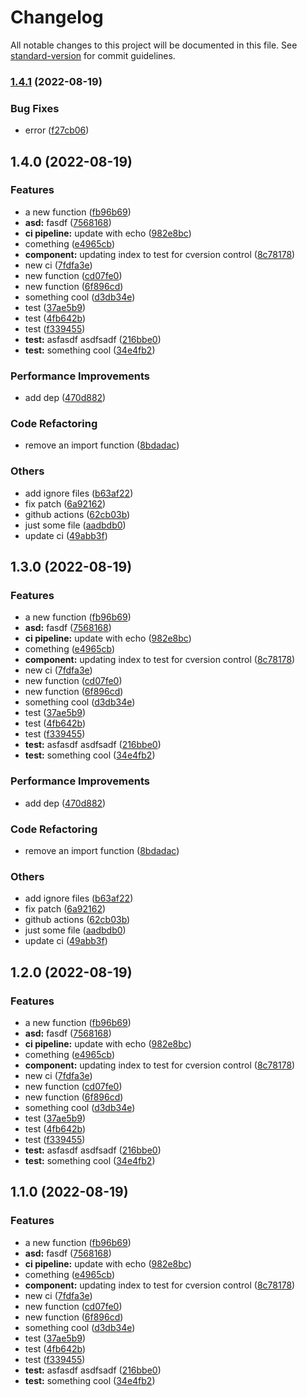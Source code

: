 # Changelog

All notable changes to this project will be documented in this file. See [standard-version](https://github.com/conventional-changelog/standard-version) for commit guidelines.

### [1.4.1](https://github.com/chan-awesome-org/some-publish-code/compare/v1.4.0...v1.4.1) (2022-08-19)


### Bug Fixes

* error ([f27cb06](https://github.com/chan-awesome-org/some-publish-code/commit/f27cb069ff3dac3975e398ed76b6089747e87c5d))

## 1.4.0 (2022-08-19)


### Features

* a new function ([fb96b69](https://github.com/chan-awesome-org/some-publish-code/commit/fb96b69b9267942f9b0bdc0561e3436906ca57c2))
* **asd:** fasdf ([7568168](https://github.com/chan-awesome-org/some-publish-code/commit/7568168e3dbc911fa87ba0b728910bb3e7d2e2b5))
* **ci pipeline:** update with echo ([982e8bc](https://github.com/chan-awesome-org/some-publish-code/commit/982e8bcc1e510ffbaab7c6be2755e2e8272bbf66))
* comething ([e4965cb](https://github.com/chan-awesome-org/some-publish-code/commit/e4965cb815b0513d9a8b31c463e9754236383ff7))
* **component:** updating index to test for cversion control ([8c78178](https://github.com/chan-awesome-org/some-publish-code/commit/8c7817853bd93fd72bce472951cc2b80a5493d0a))
* new ci ([7fdfa3e](https://github.com/chan-awesome-org/some-publish-code/commit/7fdfa3ee1fd7489e10bda4bb914c9a9e95607193))
* new function ([cd07fe0](https://github.com/chan-awesome-org/some-publish-code/commit/cd07fe0425903aed07033c92943500ea352ff934))
* new function ([6f896cd](https://github.com/chan-awesome-org/some-publish-code/commit/6f896cdc3f715f646242329e37fd83127976b51e))
* something cool ([d3db34e](https://github.com/chan-awesome-org/some-publish-code/commit/d3db34e0d942537352ef6d9b2f9cd72a2fbb1780))
* test ([37ae5b9](https://github.com/chan-awesome-org/some-publish-code/commit/37ae5b94f057c087184fe64e41b0e16a3598cf80))
* test ([4fb642b](https://github.com/chan-awesome-org/some-publish-code/commit/4fb642b514157cf3ed6d5817afd6717857ce5c27))
* test ([f339455](https://github.com/chan-awesome-org/some-publish-code/commit/f33945581c3ace5067fb930ab53ee3d209d94efc))
* **test:** asfasdf asdfsadf ([216bbe0](https://github.com/chan-awesome-org/some-publish-code/commit/216bbe04c8dffda3c827ca47e5fe09f450598036))
* **test:** something cool ([34e4fb2](https://github.com/chan-awesome-org/some-publish-code/commit/34e4fb20a38ad3aaea04f2cc40b7332ce2ab8c81))


### Performance Improvements

* add dep ([470d882](https://github.com/chan-awesome-org/some-publish-code/commit/470d882cc6f97de52c6267e39a4ba3020c3da6e5))


### Code Refactoring

* remove an import function ([8bdadac](https://github.com/chan-awesome-org/some-publish-code/commit/8bdadacfae41fd9e5c96a63892ec626a58c3c5f9))


### Others

* add ignore files ([b63af22](https://github.com/chan-awesome-org/some-publish-code/commit/b63af228b4358145969fccdc1ad4257a17eea5bf))
* fix patch ([6a92162](https://github.com/chan-awesome-org/some-publish-code/commit/6a92162fb9a7bf2f65222a45c3bd654115ac8b8e))
* github actions ([62cb03b](https://github.com/chan-awesome-org/some-publish-code/commit/62cb03b2cfc3aa7ba0c19345ca0cd8d23fe77973))
* just some file ([aadbdb0](https://github.com/chan-awesome-org/some-publish-code/commit/aadbdb0730b047fc01786d0bfe25486bd897d89c))
* update ci ([49abb3f](https://github.com/chan-awesome-org/some-publish-code/commit/49abb3f96601fc95fc9c3bbfdf747f3db8288c98))

## 1.3.0 (2022-08-19)


### Features

* a new function ([fb96b69](https://github.com/chan-awesome-org/some-publish-code/commit/fb96b69b9267942f9b0bdc0561e3436906ca57c2))
* **asd:** fasdf ([7568168](https://github.com/chan-awesome-org/some-publish-code/commit/7568168e3dbc911fa87ba0b728910bb3e7d2e2b5))
* **ci pipeline:** update with echo ([982e8bc](https://github.com/chan-awesome-org/some-publish-code/commit/982e8bcc1e510ffbaab7c6be2755e2e8272bbf66))
* comething ([e4965cb](https://github.com/chan-awesome-org/some-publish-code/commit/e4965cb815b0513d9a8b31c463e9754236383ff7))
* **component:** updating index to test for cversion control ([8c78178](https://github.com/chan-awesome-org/some-publish-code/commit/8c7817853bd93fd72bce472951cc2b80a5493d0a))
* new ci ([7fdfa3e](https://github.com/chan-awesome-org/some-publish-code/commit/7fdfa3ee1fd7489e10bda4bb914c9a9e95607193))
* new function ([cd07fe0](https://github.com/chan-awesome-org/some-publish-code/commit/cd07fe0425903aed07033c92943500ea352ff934))
* new function ([6f896cd](https://github.com/chan-awesome-org/some-publish-code/commit/6f896cdc3f715f646242329e37fd83127976b51e))
* something cool ([d3db34e](https://github.com/chan-awesome-org/some-publish-code/commit/d3db34e0d942537352ef6d9b2f9cd72a2fbb1780))
* test ([37ae5b9](https://github.com/chan-awesome-org/some-publish-code/commit/37ae5b94f057c087184fe64e41b0e16a3598cf80))
* test ([4fb642b](https://github.com/chan-awesome-org/some-publish-code/commit/4fb642b514157cf3ed6d5817afd6717857ce5c27))
* test ([f339455](https://github.com/chan-awesome-org/some-publish-code/commit/f33945581c3ace5067fb930ab53ee3d209d94efc))
* **test:** asfasdf asdfsadf ([216bbe0](https://github.com/chan-awesome-org/some-publish-code/commit/216bbe04c8dffda3c827ca47e5fe09f450598036))
* **test:** something cool ([34e4fb2](https://github.com/chan-awesome-org/some-publish-code/commit/34e4fb20a38ad3aaea04f2cc40b7332ce2ab8c81))


### Performance Improvements

* add dep ([470d882](https://github.com/chan-awesome-org/some-publish-code/commit/470d882cc6f97de52c6267e39a4ba3020c3da6e5))


### Code Refactoring

* remove an import function ([8bdadac](https://github.com/chan-awesome-org/some-publish-code/commit/8bdadacfae41fd9e5c96a63892ec626a58c3c5f9))


### Others

* add ignore files ([b63af22](https://github.com/chan-awesome-org/some-publish-code/commit/b63af228b4358145969fccdc1ad4257a17eea5bf))
* fix patch ([6a92162](https://github.com/chan-awesome-org/some-publish-code/commit/6a92162fb9a7bf2f65222a45c3bd654115ac8b8e))
* github actions ([62cb03b](https://github.com/chan-awesome-org/some-publish-code/commit/62cb03b2cfc3aa7ba0c19345ca0cd8d23fe77973))
* just some file ([aadbdb0](https://github.com/chan-awesome-org/some-publish-code/commit/aadbdb0730b047fc01786d0bfe25486bd897d89c))
* update ci ([49abb3f](https://github.com/chan-awesome-org/some-publish-code/commit/49abb3f96601fc95fc9c3bbfdf747f3db8288c98))

## 1.2.0 (2022-08-19)


### Features

* a new function ([fb96b69](https://github.com/chan-awesome-org/some-publish-code/commit/fb96b69b9267942f9b0bdc0561e3436906ca57c2))
* **asd:** fasdf ([7568168](https://github.com/chan-awesome-org/some-publish-code/commit/7568168e3dbc911fa87ba0b728910bb3e7d2e2b5))
* **ci pipeline:** update with echo ([982e8bc](https://github.com/chan-awesome-org/some-publish-code/commit/982e8bcc1e510ffbaab7c6be2755e2e8272bbf66))
* comething ([e4965cb](https://github.com/chan-awesome-org/some-publish-code/commit/e4965cb815b0513d9a8b31c463e9754236383ff7))
* **component:** updating index to test for cversion control ([8c78178](https://github.com/chan-awesome-org/some-publish-code/commit/8c7817853bd93fd72bce472951cc2b80a5493d0a))
* new ci ([7fdfa3e](https://github.com/chan-awesome-org/some-publish-code/commit/7fdfa3ee1fd7489e10bda4bb914c9a9e95607193))
* new function ([cd07fe0](https://github.com/chan-awesome-org/some-publish-code/commit/cd07fe0425903aed07033c92943500ea352ff934))
* new function ([6f896cd](https://github.com/chan-awesome-org/some-publish-code/commit/6f896cdc3f715f646242329e37fd83127976b51e))
* something cool ([d3db34e](https://github.com/chan-awesome-org/some-publish-code/commit/d3db34e0d942537352ef6d9b2f9cd72a2fbb1780))
* test ([37ae5b9](https://github.com/chan-awesome-org/some-publish-code/commit/37ae5b94f057c087184fe64e41b0e16a3598cf80))
* test ([4fb642b](https://github.com/chan-awesome-org/some-publish-code/commit/4fb642b514157cf3ed6d5817afd6717857ce5c27))
* test ([f339455](https://github.com/chan-awesome-org/some-publish-code/commit/f33945581c3ace5067fb930ab53ee3d209d94efc))
* **test:** asfasdf asdfsadf ([216bbe0](https://github.com/chan-awesome-org/some-publish-code/commit/216bbe04c8dffda3c827ca47e5fe09f450598036))
* **test:** something cool ([34e4fb2](https://github.com/chan-awesome-org/some-publish-code/commit/34e4fb20a38ad3aaea04f2cc40b7332ce2ab8c81))

## 1.1.0 (2022-08-19)


### Features

* a new function ([fb96b69](https://github.com/chan-awesome-org/some-publish-code/commit/fb96b69b9267942f9b0bdc0561e3436906ca57c2))
* **asd:** fasdf ([7568168](https://github.com/chan-awesome-org/some-publish-code/commit/7568168e3dbc911fa87ba0b728910bb3e7d2e2b5))
* **ci pipeline:** update with echo ([982e8bc](https://github.com/chan-awesome-org/some-publish-code/commit/982e8bcc1e510ffbaab7c6be2755e2e8272bbf66))
* comething ([e4965cb](https://github.com/chan-awesome-org/some-publish-code/commit/e4965cb815b0513d9a8b31c463e9754236383ff7))
* **component:** updating index to test for cversion control ([8c78178](https://github.com/chan-awesome-org/some-publish-code/commit/8c7817853bd93fd72bce472951cc2b80a5493d0a))
* new ci ([7fdfa3e](https://github.com/chan-awesome-org/some-publish-code/commit/7fdfa3ee1fd7489e10bda4bb914c9a9e95607193))
* new function ([cd07fe0](https://github.com/chan-awesome-org/some-publish-code/commit/cd07fe0425903aed07033c92943500ea352ff934))
* new function ([6f896cd](https://github.com/chan-awesome-org/some-publish-code/commit/6f896cdc3f715f646242329e37fd83127976b51e))
* something cool ([d3db34e](https://github.com/chan-awesome-org/some-publish-code/commit/d3db34e0d942537352ef6d9b2f9cd72a2fbb1780))
* test ([37ae5b9](https://github.com/chan-awesome-org/some-publish-code/commit/37ae5b94f057c087184fe64e41b0e16a3598cf80))
* test ([4fb642b](https://github.com/chan-awesome-org/some-publish-code/commit/4fb642b514157cf3ed6d5817afd6717857ce5c27))
* test ([f339455](https://github.com/chan-awesome-org/some-publish-code/commit/f33945581c3ace5067fb930ab53ee3d209d94efc))
* **test:** asfasdf asdfsadf ([216bbe0](https://github.com/chan-awesome-org/some-publish-code/commit/216bbe04c8dffda3c827ca47e5fe09f450598036))
* **test:** something cool ([34e4fb2](https://github.com/chan-awesome-org/some-publish-code/commit/34e4fb20a38ad3aaea04f2cc40b7332ce2ab8c81))

